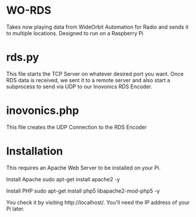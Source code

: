 # WO-RDS
Takes now playing data from WideOrbit Automation for Radio and sends it to multiple locations. Designed to run on a Raspberry Pi

# rds.py
This file starts the TCP Server on whatever desired port you want. Once RDS data is received, we sent it to a remote server and also start a subprocess to send via UDP to our Inovonics RDS Encoder.

# inovonics.php
This file creates the UDP Connection to the RDS Encoder

# Installation
This requires an Apache Web Server to be installed on your Pi.

Install Apache
    sudo apt-get install apache2 -y
    
Install PHP
    sudo apt-get install php5 libapache2-mod-php5 -y
    
You check it by visiting http://localhost/. You'll need the IP address of your Pi later.

